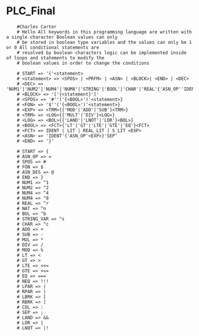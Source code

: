 # PLC_Final
        #Charles Carter
        # Hello All keywords in this programming language are written with a single character Boolean values can only
        # be stored in boolean type variables and the values can only be 1 or 0 All conditional statements are
        # resolved by boolean characters logic can be implemented inside of loops and statements to modify the
        # boolean values in order to change the conditions

        # START => '{'<statement>
        # <statement> => <SPOS> | <PRFM> | <ASN> | <BLOCK>| <END> | <DEC>
        # <DEC> => 'NUM1'|'NUM2'|'NUM4'|'NUM8'|'STRING'|'BOOL'|'CHAR'|'REAL'{'ASN_OP''IDENT'}'SEP'
        # <BLOCK> => '['{<statement}']'
        # <SPOS> => '#''('{<BOOL>')'<statement>}
        # <FON> => '$''('{<BOOL>')'<statement>}
        # <EXP> => <TRM>{{'MOD'|'ADD'|'SUB'}<TRM>}
        # <TRM> => <LOG>{{'MULT'|'DIV'}<LOG>}
        # <LOG> => <BOL>{{'LAND'|'LNOT'|'LOR'}<BOL>}
        # <BOOL> => <FCT>{'LT'|'GT'|'LTE'|'GTE'|'EQ'}<FCT>
        # <FCT> => IDENT | LIT | REAL_LIT | S_LIT <EXP>
        # <ASN> => 'IDENT'{'ASN_OP'<EXP>}'SEP'
        # <END> => '}'
        
        # START => {
        # ASN_OP => =
        # SPOS => #
        # FON => $
        # ASN_DES => @
        # END => }
        # NUM1 => ^1
        # NUM2 => ^2
        # NUM4 => ^4
        # NUM4 => ^8
        # REAL => ^r
        # NAT => ^n
        # BOL => ^b
        # STRING_VAR => ^s
        # CHAR => ^c
        # ADD => +
        # SUB => -
        # MUL => *
        # DIV => /
        # MOD => %
        # LT => <
        # GT => >
        # LTE => <<=
        # GTE => <<=
        # EQ => ===
        # NEQ => !!!
        # LPAR => (
        # RPAR => )
        # LBRK => [
        # RBRK => ]
        # COL => :
        # SEP => ;
        # LAND => &&
        # LOR => |
        # LNOT => |!
